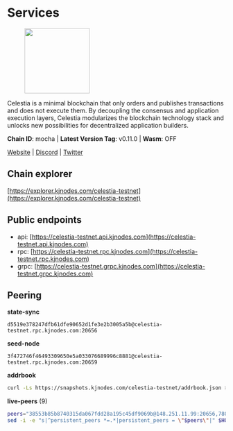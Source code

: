 # Services

<figure><img src="https://raw.githubusercontent.com/kj89/testnet_manuals/main/pingpub/logos/celestia.png" width="150" alt=""><figcaption></figcaption></figure>

Celestia is a minimal blockchain that only orders and publishes transactions and  does not execute them. By decoupling the consensus and application execution layers,  Celestia modularizes the blockchain technology stack and unlocks new possibilities  for decentralized application builders.

**Chain ID**: mocha | **Latest Version Tag**: v0.11.0 | **Wasm**: OFF

[Website](https://celestia.org) | [Discord](https://discord.gg/celestiacommunity) | [Twitter](https://twitter.com/CelestiaOrg)




## Chain explorer
[https://explorer.kjnodes.com/celestia-testnet](https://explorer.kjnodes.com/celestia-testnet)

## Public endpoints

* api: [https://celestia-testnet.api.kjnodes.com](https://celestia-testnet.api.kjnodes.com)
* rpc: [https://celestia-testnet.rpc.kjnodes.com](https://celestia-testnet.rpc.kjnodes.com)
* grpc: [https://celestia-testnet.grpc.kjnodes.com](https://celestia-testnet.grpc.kjnodes.com)

## Peering

**state-sync**

```text
d5519e378247dfb61dfe90652d1fe3e2b3005a5b@celestia-testnet.rpc.kjnodes.com:20656
```

**seed-node**

```text
3f472746f46493309650e5a033076689996c8881@celestia-testnet.rpc.kjnodes.com:20659
```

**addrbook**
```bash
curl -Ls https://snapshots.kjnodes.com/celestia-testnet/addrbook.json > $HOME/.celestia-app/config/addrbook.json
```

**live-peers** (9)
```bash
peers="38553b85b8740315da067fdd28a195c45df9069b@148.251.11.99:20656,78091973241d5638259f518f3b19f6320b7fb451@135.181.119.59:20656,e286b562eddc6fea1b2635f6623430225666fb2f@147.135.144.58:26656,77fe717fc70370c5b1782c136a5bf7ef1e1e7b5d@167.235.233.34:26656,d5519e378247dfb61dfe90652d1fe3e2b3005a5b@65.109.68.190:20656,0d8b40858dcdf1e4370b2ed66b632bddf13a150d@75.119.143.147:26656,cb0db7a1fb8897c8eec9b09285e39d1756ed87b7@65.109.88.254:26656,43e9da043318a4ea0141259c17fcb06ecff816af@141.94.73.39:43656,70a4fcccfc02c8fc0172dd97def0e9d597ffa343@38.242.128.250:26656"
sed -i -e "s|^persistent_peers *=.*|persistent_peers = \"$peers\"|" $HOME/.celestia-app/config/config.toml
```
